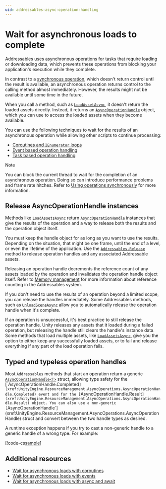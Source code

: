 ```yaml
---
uid: addressables-async-operation-handling
---
```


# Wait for asynchronous loads to complete

Addressables uses asynchronous operations for tasks that require loading or downloading data, which prevents these operations from blocking your application's execution while they complete.

In contrast to a [synchronous operation](SynchronousAddressables.md), which doesn't return control until the result is available, an asynchronous operation returns control to the calling method almost immediately. However, the results might not be available until some time in the future.

When you call a method, such as [`LoadAssetAsync`](xref:UnityEngine.AddressableAssets.Addressables.LoadAssetAsync*), it doesn't return the loaded assets directly. Instead, it returns an [`AsyncOperationHandle`](xref:UnityEngine.ResourceManagement.AsyncOperations.AsyncOperationHandle) object, which you can use to access the loaded assets when they become available.

You can use the following techniques to wait for the results of an asynchronous operation while allowing other scripts to continue processing:

* [Coroutines and `IEnumerator` loops](load-wait-asynchronous-coroutines.md)
* [Event based operation handling](load-wait-asynchronous-events.md)
* [Task based operation handling](load-wait-asynchronous-async-await.md)

> [!NOTE]
> You can block the current thread to wait for the completion of an asynchronous operation. Doing so can introduce performance problems and frame rate hitches. Refer to [Using operations synchronously](SynchronousAddressables.md) for more information.

## Release AsyncOperationHandle instances

Methods like [`LoadAssetsAsync`](xref:UnityEngine.AddressableAssets.Addressables.LoadAssetsAsync*) return [`AsyncOperationHandle`](xref:UnityEngine.ResourceManagement.AsyncOperations.AsyncOperationHandle) instances that give the results of the operation and a way to release both the results and the operation object itself.

You must keep the handle object for as long as you want to use the results. Depending on the situation, that might be one frame, until the end of a level, or even the lifetime of the application. Use the [`Addressables.Release`](xref:UnityEngine.AddressableAssets.Addressables.Release*) method to release operation handles and any associated Addressable assets.

Releasing an operation handle decrements the reference count of any assets loaded by the operation and invalidates the operation handle object itself. Refer to [Memory management](MemoryManagement.md) for more information about reference counting in the Addressables system.

If you don't need to use the results of an operation beyond a limited scope, you can release the handles immediately. Some Addressables methods, such as [`UnloadSceneAsync`](xref:UnityEngine.AddressableAssets.Addressables.UnloadSceneAsync*) allow you to automatically release the operation handle when it's complete.

If an operation is unsuccessful, it's best practice to still release the operation handle. Unity releases any assets that it loaded during a failed operation, but releasing the handle still clears the handle's instance data. Some methods that load multiple assets, like [`LoadAssetsAsync`](xref:UnityEngine.AddressableAssets.Addressables.LoadAssetsAsync*), give you the option to either keep any successfully loaded assets, or to fail and release everything if any part of the load operation fails.

## Typed and typeless operation handles

Most `Addressables` methods that start an operation return a generic [`AsyncOperationHandle<T>`](xref:UnityEngine.ResourceManagement.AsyncOperations.AsyncOperationHandle`1) struct, allowing type safety for the [`AsyncOperationHandle.Completed`](xref:UnityEngine.ResourceManagement.AsyncOperations.AsyncOperationHandle.Completed) event and for the [`AsyncOperationHandle.Result`](xref:UnityEngine.ResourceManagement.AsyncOperations.AsyncOperationHandle.Result) object. You can also use a non-generic [`AsyncOperationHandle`](xref:UnityEngine.ResourceManagement.AsyncOperations.AsyncOperationHandle) struct and convert between the two handle types as desired.

A runtime exception happens if you try to cast a non-generic handle to a generic handle of a wrong type. For example:

[!code-cs[sample](../Tests/Editor/DocExampleCode/OperationHandleTypes.cs#doc_ConvertTypes)]

## Additional resources

* [Wait for asynchronous loads with coroutines](load-wait-asynchronous-coroutines.md)
* [Wait for asynchronous loads with events](load-wait-asynchronous-events.md)
* [Wait for asynchronous loads with async and await](load-wait-asynchronous-async-await.md)
